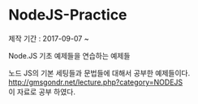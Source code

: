 # NodeJS-Practice
제작 기간 : 2017-09-07 ~

Node.JS 기초 예제들을 연습하는 예제들

노드 JS의 기본 세팅들과 문법들에 대해서 공부한 예제들이다.<br>
http://gmsgondr.net/lecture.php?category=NODEJS<br>
이 자료로 공부 하였다.
